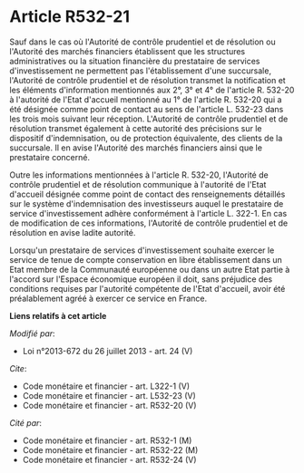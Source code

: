 # Article R532-21

Sauf dans le cas où l'Autorité de contrôle prudentiel et de résolution ou l'Autorité des marchés financiers établissent que
les structures administratives ou la situation financière du prestataire de services d'investissement ne permettent pas
l'établissement d'une succursale, l'Autorité de contrôle prudentiel et de résolution transmet la notification et les éléments
d'information mentionnés aux 2°, 3° et 4° de l'article R. 532-20 à l'autorité de l'Etat d'accueil mentionné au 1° de
l'article R. 532-20 qui a été désignée comme point de contact au sens de l'article L. 532-23 dans les trois mois suivant leur
réception. L'Autorité de contrôle prudentiel et de résolution transmet également à cette autorité des précisions sur le
dispositif d'indemnisation, ou de protection équivalente, des clients de la succursale. Il en avise l'Autorité des marchés
financiers ainsi que le prestataire concerné. 

Outre les informations mentionnées à l'article R. 532-20, l'Autorité de contrôle prudentiel et de résolution communique à
l'autorité de l'Etat d'accueil désignée comme point de contact des renseignements détaillés sur le système d'indemnisation
des investisseurs auquel le prestataire de service d'investissement adhère conformément à l'article L. 322-1. En cas de
modification de ces informations, l'Autorité de contrôle prudentiel et de résolution en avise ladite autorité. 

Lorsqu'un prestataire de services d'investissement souhaite exercer le service de tenue de compte conservation en libre
établissement dans un Etat membre de la Communauté européenne ou dans un autre Etat partie à l'accord sur l'Espace économique
européen il doit, sans préjudice des conditions requises par l'autorité compétente de l'Etat d'accueil, avoir été
préalablement agréé à exercer ce service en France.

**Liens relatifs à cet article**

_Modifié par_:

  - Loi n°2013-672 du 26 juillet 2013 - art. 24 (V)

_Cite_:

  - Code monétaire et financier - art. L322-1 (V)
  - Code monétaire et financier - art. L532-23 (V)
  - Code monétaire et financier - art. R532-20 (V)

_Cité par_:

  - Code monétaire et financier - art. R532-1 (M)
  - Code monétaire et financier - art. R532-22 (M)
  - Code monétaire et financier - art. R532-24 (V)
